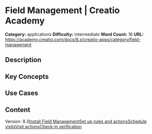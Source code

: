 # Field Management | Creatio Academy

**Category:** applications **Difficulty:** intermediate **Word Count:** 16
**URL:**
https://academy.creatio.com/docs/8.x/creatio-apps/category/field-management

## Description

## Key Concepts

## Use Cases

## Content

Version:
8.3[Install Field Management](/docs/8.x/creatio-apps/products/more-apps/field-management/install-the-field-management-for-creatio-app)[Set up rules and actions](/docs/8.x/creatio-apps/products/more-apps/field-management/set-up-visit-rules-and-actions-for-sales-reps)[Schedule visits](/docs/8.x/creatio-apps/products/more-apps/field-management/plan-field-visits)[Visit actions](/docs/8.x/creatio-apps/products/more-apps/field-management/sales-rep-visit-actions)[Check-in verification](/docs/8.x/creatio-apps/products/more-apps/field-management/checkin-verification)
